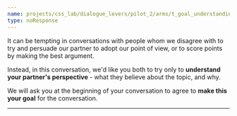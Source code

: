 ```yaml
---
name: projects/css_lab/dialogue_levers/pilot_2/arms/t_goal_understanding/pre_B.md
type: noResponse
---
```


It can be tempting in conversations with people whom we disagree with to try and persuade our partner to adopt our point of view, or to score points by making the best argument.

Instead, in this conversation, we'd like you both to try only to **understand your partner's perspective** - what they believe about the topic, and why.

We will ask you at the beginning of your conversation to agree to **make this your goal** for the conversation.

---
